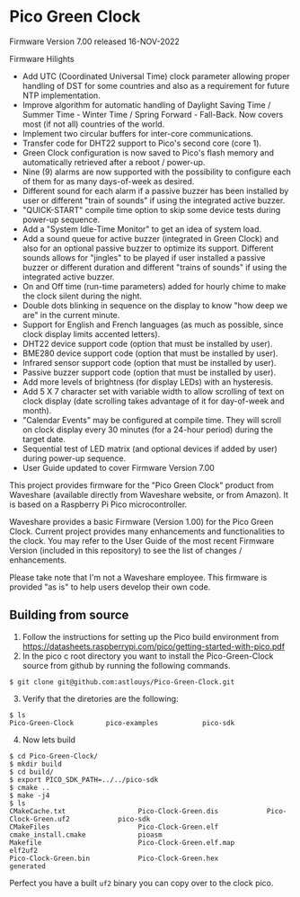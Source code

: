 # Pico Green Clock
Firmware Version 7.00 released 16-NOV-2022

Firmware Hilights

- Add UTC (Coordinated Universal Time) clock parameter allowing proper handling of DST for some countries and also as a requirement for future NTP implementation.
- Improve algorithm for automatic handling of Daylight Saving Time / Summer Time - Winter Time / Spring Forward - Fall-Back. Now covers most (if not all) countries of the world.
- Implement two circular buffers for inter-core communications.
- Transfer code for DHT22 support to Pico's second core (core 1).
- Green Clock configuration is now saved to Pico's flash memory and automatically retrieved after a reboot / power-up.
- Nine (9) alarms are now supported with the possibility to configure each of them for as many days-of-week as desired.
- Different sound for each alarm if a passive buzzer has been installed by user or different "train of sounds" if using the integrated active buzzer.
- "QUICK-START" compile time option to skip some device tests during power-up sequence.
- Add a "System Idle-Time Monitor" to get an idea of system load.
- Add a sound queue for active buzzer (integrated in Green Clock) and also for an optional passive buzzer to optimize its support. Different sounds allows for "jingles" to be played if user installed a passive buzzer or different duration and different "trains of sounds" if using the integrated active buzzer.
- On and Off time (run-time parameters) added for hourly chime to make the clock silent during the night.
- Double dots blinking in sequence on the display to know "how deep we are" in the current minute.
- Support for English and French languages (as much as possible, since clock display limits accented letters).
- DHT22 device support code (option that must be installed by user).
- BME280 device support code (option that must be installed by user).
- Infrared sensor support code (option that must be installed by user).
- Passive buzzer support code (option that must be installed by user).
- Add more levels of brightness (for display LEDs) with an hysteresis.
- Add 5 X 7 character set with variable width to allow scrolling of text on clock display (date scrolling takes advantage of it for day-of-week and month).
- "Calendar Events" may be configured at compile time. They will scroll on clock display every 30 minutes (for a 24-hour period) during the target date.
- Sequential test of LED matrix (and optional devices if added by user) during power-up sequence.
- User Guide updated to cover Firmware Version 7.00

This project provides firmware for the "Pico Green Clock" product from Waveshare (available directly from Waveshare website, or from Amazon).
It is based on a Raspberry Pi Pico microcontroller.

Waveshare provides a basic Firmware (Version 1.00) for the Pico Green Clock. Current project provides many enhancements and functionalities to the clock.
You may refer to the User Guide of the most recent Firmware Version (included in this repository) to see the list of changes / enhancements.

Please take note that I'm not a Waveshare employee. This firmware is provided "as is" to help users develop their own code.

## Building from source
1. Follow the instructions for setting up the Pico build environment from https://datasheets.raspberrypi.com/pico/getting-started-with-pico.pdf
2. In the pico c root directory you want to install the Pico-Green-Clock source from github by running the following commands.
```
$ git clone git@github.com:astlouys/Pico-Green-Clock.git
```
3. Verify that the diretories are the following:
```
$ ls
Pico-Green-Clock        pico-examples           pico-sdk
```
4. Now lets build
```
$ cd Pico-Green-Clock/
$ mkdir build
$ cd build/
$ export PICO_SDK_PATH=../../pico-sdk
$ cmake ..
$ make -j4
$ ls
CMakeCache.txt                  Pico-Clock-Green.dis            Pico-Clock-Green.uf2            pico-sdk
CMakeFiles                      Pico-Clock-Green.elf            cmake_install.cmake             pioasm
Makefile                        Pico-Clock-Green.elf.map        elf2uf2
Pico-Clock-Green.bin            Pico-Clock-Green.hex            generated
```
Perfect you have a built `uf2` binary you can copy over to the clock pico.

